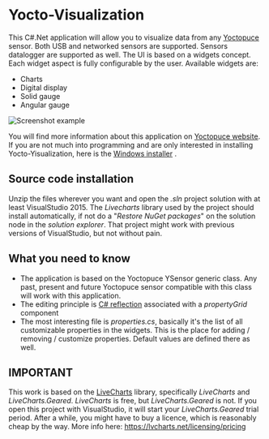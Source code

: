 # Yocto-Visualization

This C#.Net application will allow you to visualize data from any [Yoctopuce](https://www.yoctopuce.com) sensor.
Both USB and networked sensors are supported. Sensors datalogger are supported
as well. The UI is based on a widgets concept. Each widget aspect is fully 
configurable by the user. Available widgets are:
- Charts
- Digital display
- Solid gauge
- Angular gauge

![Screenshot example](https://www.yoctopuce.com/pubarchive/2017-04/widgets_1.png)

You will find more information about this application on [Yoctopuce website](https://www.yoctopuce.com/EN/article/yocto-visualization-a-free-visualization-app).
If you are not much into programming and are only interested in installing Yocto-Yisualization,  here is the [Windows installer](https://www.yoctopuce.com/FR/downloads/YoctoVisualization.zip) .   


## Source code installation
Unzip the files wherever you want and open the *.sln* project solution with at least VisualStudio 
2015.  The *Livecharts* library  used by the project should install automatically, if not 
do a "*Restore NuGet packages*" on the solution node in the *solution explorer*.  That project might 
work with previous versions of VisualStudio, but not without pain.
 

## What you need to know
- The application is based on the Yoctopuce YSensor generic class. Any past, present and future Yoctopuce sensor compatible with this class will work with this application.
- The editing principle is [C# reflection](https://msdn.microsoft.com/en-us/library/mt656691.aspx) associated with a *propertyGrid* component 
- The most interesting file is *properties.cs*, basically it's the list of all customizable properties in the widgets. This is the place for adding / removing / customize properties. Default values are defined there as well.
 

## IMPORTANT
This work is based on the [LiveCharts](https://lvcharts.net) library, specifically
*LiveCharts* and  *LiveCharts.Geared*. *LiveCharts* is free, but
*LiveCharts.Geared* is not. If you open this project with VisualStudio, it will start your *LiveCharts.Geared*
trial period. After a while, you might have to buy a licence, which is reasonably
cheap by the way. More info here: https://lvcharts.net/licensing/pricing
   


